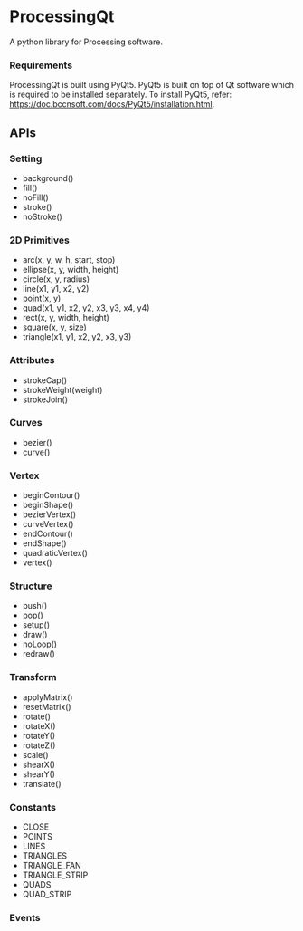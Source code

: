 # ProcessingQt

A python library for Processing software. 

### Requirements

ProcessingQt is built using PyQt5. PyQt5 is built on top of Qt software which is required to be installed separately. To install PyQt5, refer: https://doc.bccnsoft.com/docs/PyQt5/installation.html.

## APIs

### Setting
* background()
* fill()
* noFill()
* stroke()
* noStroke()

### 2D Primitives
* arc(x, y, w, h, start, stop)
* ellipse(x, y, width, height)
* circle(x, y, radius)
* line(x1, y1, x2, y2)
* point(x, y)
* quad(x1, y1, x2, y2, x3, y3, x4, y4)
* rect(x, y, width, height)
* square(x, y, size)
* triangle(x1, y1, x2, y2, x3, y3)

### Attributes
* strokeCap()
* strokeWeight(weight)
* strokeJoin()

### Curves
* bezier()
* curve()

### Vertex
* beginContour()
* beginShape()
* bezierVertex()
* curveVertex()
* endContour()
* endShape()
* quadraticVertex()
* vertex()

### Structure
* push()
* pop()
* setup()
* draw()
* noLoop()
* redraw()

### Transform
* applyMatrix()
* resetMatrix()
* rotate()
* rotateX()
* rotateY()
* rotateZ()
* scale()
* shearX()
* shearY()
* translate()

### Constants
* CLOSE
* POINTS
* LINES
* TRIANGLES
* TRIANGLE_FAN
* TRIANGLE_STRIP
* QUADS
* QUAD_STRIP

### Events
